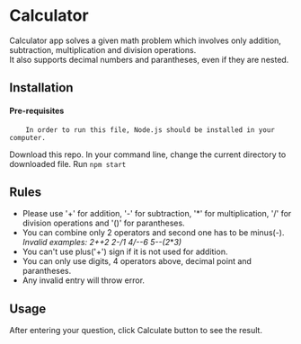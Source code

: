 # Calculator
  
Calculator app solves a given math problem which involves only addition, subtraction, multiplication and division operations.  
It also supports decimal numbers and parantheses, even if they are nested.  

## Installation
  
  #### Pre-requisites
        In order to run this file, Node.js should be installed in your computer.
        
Download this repo. In your command line, change the current directory to downloaded file.
Run ```npm start```


## Rules
- Please use '+' for addition, '-' for subtraction, '*' for multiplication, '/' for division operations and '()' for parantheses.
- You can combine only 2 operators and second one has to be minus(-).  
*Invalid examples:* *2++2*  *2-/1*  *4/--6*  *5--(2***3)*
- You can't use plus('+') sign if it is not used for addition.
- You can only use digits, 4 operators above, decimal point and parantheses.
- Any invalid entry will throw error.

## Usage
After entering your question, click Calculate button to see the result.
